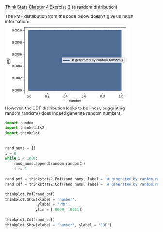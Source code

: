 [Think Stats Chapter 4 Exercise 2](http://greenteapress.com/thinkstats2/html/thinkstats2005.html#toc41) (a random distribution)

The PMF distribution from the code below doesn't give us much information:  
![random.random() PMF](img/random_pmf.png)  
However, the CDF distribution looks to be linear, suggesting random.random() does indeed generate random numbers:  
  

```python
import random
import thinkstats2
import thinkplot


rand_nums = []
i = 0
while i < 1000:
    rand_nums.append(random.random())
    i += 1

rand_pmf = thinkstats2.Pmf(rand_nums, label = '# generated by random.random()')
rand_cdf = thinkstats2.Cdf(rand_nums, label = '# generated by random.random()')

thinkplot.Pmf(rand_pmf)
thinkplot.Show(xlabel = 'number', 
               ylabel = 'PMF', 
              ylim = [.0009, .0011])

thinkplot.Cdf(rand_cdf)
thinkplot.Show(xlabel = 'number', ylabel = 'CDF')
```

